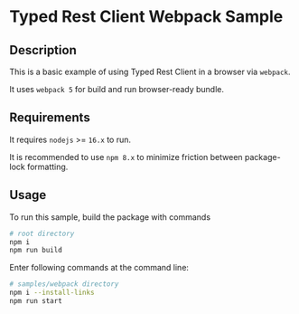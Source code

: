 # Typed Rest Client Webpack Sample

## Description

This is a basic example of using Typed Rest Client in a browser via `webpack`.

It uses `webpack 5` for build and run browser-ready bundle.

## Requirements

It requires `nodejs` >= `16.x` to run.

It is recommended to use `npm 8.x` to minimize friction between package-lock formatting.

## Usage

To run this sample, build the package with commands
```sh
# root directory
npm i
npm run build
```

Enter following commands at the command line:
```sh
# samples/webpack directory
npm i --install-links
npm run start
```
